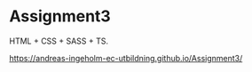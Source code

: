 # Assignment3

HTML + CSS + SASS + TS.

https://andreas-ingeholm-ec-utbildning.github.io/Assignment3/
